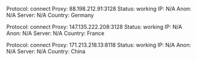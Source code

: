Protocol: connect
Proxy: 88.198.212.91:3128
Status: working
IP: N/A
Anon: N/A
Server: N/A
Country: Germany

Protocol: connect
Proxy: 147.135.222.208:3128
Status: working
IP: N/A
Anon: N/A
Server: N/A
Country: France

Protocol: connect
Proxy: 171.213.218.13:8118
Status: working
IP: N/A
Anon: N/A
Server: N/A
Country: China

